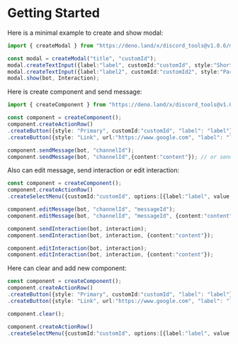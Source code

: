 # Getting Started
Here is a minimal example to create and show modal:
```typescript
import { createModal } from "https://deno.land/x/discord_tools@v1.0.6/mod.ts";

const modal = createModal("title", "customId");
modal.createTextInput({label:"label", customId:"customId", style:"Short"});
modal.createTextInput({label:"label2", customId:"customId2", style:"Paragraph", placeholder:"Enter here:", required: true});
modal.show(bot, Interaction);
```
Here is create component and send message:
```typescript
import { createComponent } from "https://deno.land/x/discord_tools@v1.0.6/mod.ts";

const component = createComponent();
component.createActionRow()
.createButton({style: "Primary", customId:"customId", "label": "label"})
.createButton({style: "Link", url:"https://www.google.com", "label": "label"});

component.sendMessage(bot, "channelId");
component.sendMessage(bot, "channelId",{content:"content"}); // or send with options
```
Also can edit message, send interaction or edit interaction:
```typescript
const component = createComponent();
component.createActionRow()
.createSelectMenu({customId:"customId", options:[{label:"label", value:"value"}]});

component.editMessage(bot, "channelId", "messageId");
component.editMessage(bot, "channelId", "messageId", {content:"content"});
```
```typescript
component.sendInteraction(bot, interaction);
component.sendInteraction(bot, interaction, {content:"content"});
```
```typescript
component.editInteraction(bot, interaction);
component.editInteraction(bot, interaction, {content:"content"});
```
Here can clear and add new component:
```typescript
const component = createComponent();
component.createActionRow()
.createButton({style: "Primary", customId:"customId", "label": "label"})
.createButton({style: "Link", url:"https://www.google.com", "label": "label"});

component.clear();

component.createActionRow()
.createSelectMenu({customId:"customId", options:[{label:"label", value:"value"}]});
```
